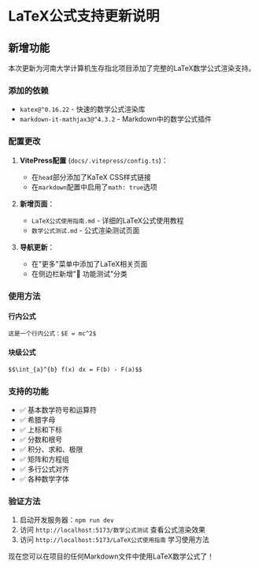 # LaTeX公式支持更新说明

## 新增功能

本次更新为河南大学计算机生存指北项目添加了完整的LaTeX数学公式渲染支持。

### 添加的依赖

- `katex@^0.16.22` - 快速的数学公式渲染库
- `markdown-it-mathjax3@^4.3.2` - Markdown中的数学公式插件

### 配置更改

1. **VitePress配置** (`docs/.vitepress/config.ts`)：
   - 在`head`部分添加了KaTeX CSS样式链接
   - 在`markdown`配置中启用了`math: true`选项

2. **新增页面**：
   - `LaTeX公式使用指南.md` - 详细的LaTeX公式使用教程
   - `数学公式测试.md` - 公式渲染测试页面

3. **导航更新**：
   - 在"更多"菜单中添加了LaTeX相关页面
   - 在侧边栏新增"🧮 功能测试"分类

### 使用方法

#### 行内公式
```markdown
这是一个行内公式：$E = mc^2$
```

#### 块级公式
```markdown
$$\int_{a}^{b} f(x) dx = F(b) - F(a)$$
```

### 支持的功能

- ✅ 基本数学符号和运算符
- ✅ 希腊字母
- ✅ 上标和下标
- ✅ 分数和根号
- ✅ 积分、求和、极限
- ✅ 矩阵和方程组
- ✅ 多行公式对齐
- ✅ 各种数学字体

### 验证方法

1. 启动开发服务器：`npm run dev`
2. 访问 `http://localhost:5173/数学公式测试` 查看公式渲染效果
3. 访问 `http://localhost:5173/LaTeX公式使用指南` 学习使用方法

现在您可以在项目的任何Markdown文件中使用LaTeX数学公式了！
